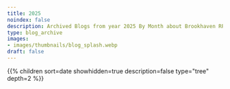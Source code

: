 ```yaml
---
title: 2025
noindex: false
description: Archived Blogs from year 2025 By Month about Brookhaven RP Updates, exciting news, and new findings
type: blog_archive
images:
- images/thumbnails/blog_splash.webp
draft: false
---
```




{{% children sort=date showhidden=true description=false type="tree" depth=2 %}}
